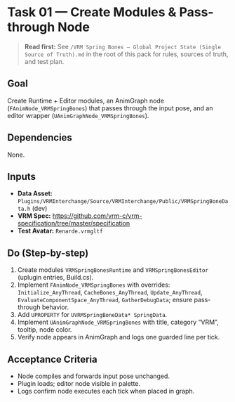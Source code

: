 # Task 01 — Create Modules & Pass-through Node

> **Read first:** See `/VRM Spring Bones — Global Project State (Single Source of Truth).md` in the root of this pack for rules, sources of truth, and test plan.

## Goal
Create Runtime + Editor modules, an AnimGraph node (`FAnimNode_VRMSpringBones`) that passes through the input pose, and an editor wrapper (`UAnimGraphNode_VRMSpringBones`).

## Dependencies
None.

## Inputs
- **Data Asset:** `Plugins/VRMInterchange/Source/VRMInterchange/Public/VRMSpringBoneData.h` (dev)
- **VRM Spec:** https://github.com/vrm-c/vrm-specification/tree/master/specification
- **Test Avatar:** `Renarde.vrmgltf`

## Do (Step-by-step)
1. Create modules `VRMSpringBonesRuntime` and `VRMSpringBonesEditor` (uplugin entries, Build.cs).
2. Implement `FAnimNode_VRMSpringBones` with overrides: `Initialize_AnyThread`, `CacheBones_AnyThread`, `Update_AnyThread`, `EvaluateComponentSpace_AnyThread`, `GatherDebugData`; ensure pass-through behavior.
3. Add `UPROPERTY` for `UVRMSpringBoneData* SpringData`.
4. Implement `UAnimGraphNode_VRMSpringBones` with title, category “VRM”, tooltip, node color.
5. Verify node appears in AnimGraph and logs one guarded line per tick.

## Acceptance Criteria
- Node compiles and forwards input pose unchanged.
- Plugin loads; editor node visible in palette.
- Logs confirm node executes each tick when placed in graph.
